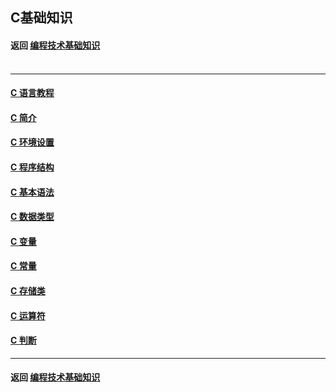 ## C基础知识
#### 返回 [编程技术基础知识](../编程技术基础知识.md) <br><br>

***

#### [C 语言教程](./基础知识/C语言教程.md)
#### [C 简介](./基础知识/C简介.md)
#### [C 环境设置](./基础知识/C环境设置.md)
#### [C 程序结构](./基础知识/C程序结构.md)
#### [C 基本语法](./基础知识/C基本语法.md)
#### [C 数据类型](./基础知识/C数据类型.md)
#### [C 变量](./基础知识/C变量.md)
#### [C 常量](./基础知识/C常量.md)
#### [C 存储类](./基础知识/C存储类.md)
#### [C 运算符](./基础知识/C运算符.md)
#### [C 判断](./基础知识/C判断.md)


***

#### 返回 [编程技术基础知识](../编程技术基础知识.md)